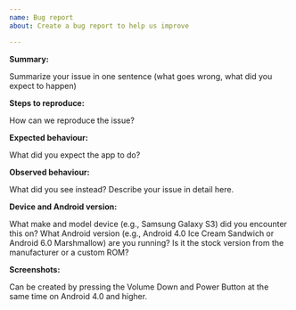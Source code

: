 ```yaml
---
name: Bug report
about: Create a bug report to help us improve

---
```


**Summary:** 

Summarize your issue in one sentence (what goes wrong, what did you expect to happen)

**Steps to reproduce:** 

How can we reproduce the issue?

**Expected behaviour:** 

What did you expect the app to do?

**Observed behaviour:** 

What did you see instead?  Describe your issue in detail here.

**Device and Android version:** 

What make and model device (e.g., Samsung Galaxy S3) did you encounter this on?  What Android
version (e.g., Android 4.0 Ice Cream Sandwich or Android 6.0 Marshmallow) are you running?  Is it
 the stock
version from the manufacturer or a custom ROM?

**Screenshots:** 

Can be created by pressing the Volume Down and Power Button at the same time on Android 4.0 and higher.
